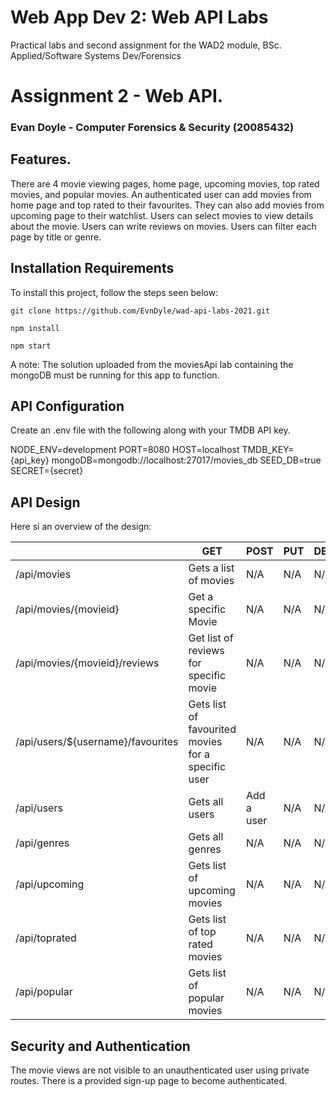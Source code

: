 # Web App Dev 2: Web API Labs

Practical labs and second assignment for the WAD2 module, BSc. Applied/Software Systems Dev/Forensics  


# Assignment 2 - Web API.

### Evan Doyle - Computer Forensics & Security (20085432)

## Features.
 There are 4 movie viewing pages, home page, upcoming movies, top rated movies, and popular movies.
 An authenticated user can add movies from home page and top rated to their favourites.
 They can also add movies from upcoming page to their watchlist.
 Users can select movies to view details about the movie.
 Users can write reviews on movies.
 Users can filter each page by title or genre.

## Installation Requirements

To install this project, follow the steps seen below:

```
git clone https://github.com/EvnDyle/wad-api-labs-2021.git
```

```
npm install
```

```
npm start
```

A note:
The solution uploaded from the moviesApi lab containing the mongoDB must be running for this app to function. 

## API Configuration
Create an .env file with the following along with your TMDB API key. 

NODE_ENV=development
PORT=8080
HOST=localhost
TMDB_KEY={api_key}
mongoDB=mongodb://localhost:27017/movies_db
SEED_DB=true
SECRET={secret}


## API Design
Here si an overview of the design: 

|  |  GET | POST | PUT | DELETE
| -- | -- | -- | -- | -- 
| /api/movies |Gets a list of movies | N/A | N/A | N/A
| /api/movies/{movieid} | Get a specific Movie | N/A | N/A | N/A
| /api/movies/{movieid}/reviews | Get list of reviews for specific movie | N/A | N/A | N/A
| /api/users/${username}/favourites | Gets list of favourited movies for a specific user | N/A | N/A | N/A  
| /api/users | Gets all users | Add a user | N/A | N/A
| /api/genres | Gets all genres | N/A | N/A | N/A
| /api/upcoming | Gets list of upcoming movies | N/A | N/A | N/A
| /api/toprated | Gets list of top rated movies | N/A | N/A | N/A
| /api/popular | Gets list of popular movies | N/A | N/A | N/A



## Security and Authentication
The movie views are not visible to an unauthenticated user using private routes. There is a provided sign-up page to become authenticated. 

